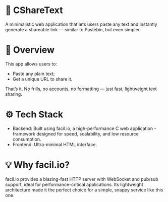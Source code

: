 # 📄 CShareText

A minimalistic web application that lets users paste any text and instantly generate a shareable link — similar to Pastebin, but even simpler.

# 🚀 Overview

This app allows users to:
- Paste any plain text;
- Get a unique URL to share it.

That’s it. No frills, no accounts, no formatting — just fast, lightweight text sharing.

# ⚙️ Tech Stack

- Backend: Built using facil.io, a high-performance C web application - framework designed for speed, scalability, and low resource consumption.
- Frontend: Ultra-minimal HTML interface.

# 💡 Why facil.io?

facil.io provides a blazing-fast HTTP server with WebSocket and pub/sub support, ideal for performance-critical applications. Its lightweight architecture made it the perfect choice for a simple, snappy service like this one.